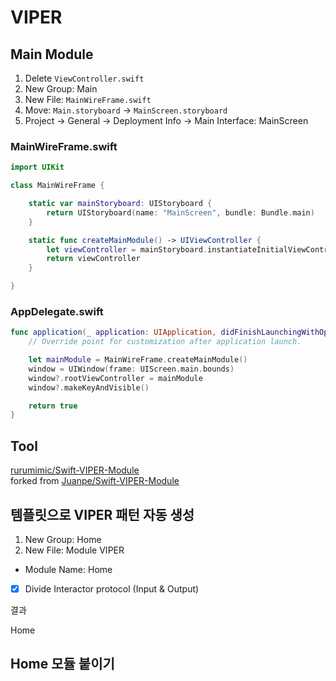 # VIPER

## Main Module

1. Delete `ViewController.swift`
1. New Group: Main
1. New File: `MainWireFrame.swift`
1. Move: `Main.storyboard` -> `MainScreen.storyboard`
1. Project -> General -> Deployment Info -> Main Interface: MainScreen

### MainWireFrame.swift

```swift
import UIKit

class MainWireFrame {

    static var mainStoryboard: UIStoryboard {
        return UIStoryboard(name: "MainScreen", bundle: Bundle.main)
    }

    static func createMainModule() -> UIViewController {
        let viewController = mainStoryboard.instantiateInitialViewController()!
        return viewController
    }

}
```

### AppDelegate.swift

```swift
func application(_ application: UIApplication, didFinishLaunchingWithOptions launchOptions: [UIApplicationLaunchOptionsKey: Any]?) -> Bool {
    // Override point for customization after application launch.

    let mainModule = MainWireFrame.createMainModule()
    window = UIWindow(frame: UIScreen.main.bounds)
    window?.rootViewController = mainModule
    window?.makeKeyAndVisible()

    return true
}
```

## Tool

[rurumimic/Swift-VIPER-Module](https://github.com/rurumimic/Swift-VIPER-Module)  
forked from [Juanpe/Swift-VIPER-Module](https://github.com/Juanpe/Swift-VIPER-Module)

## 템플릿으로 VIPER 패턴 자동 생성

1. New Group: Home
1. New File: Module VIPER
  - Module Name: Home
  - [x] Divide Interactor protocol (Input & Output)

결과

Home

## Home 모듈 붙이기

